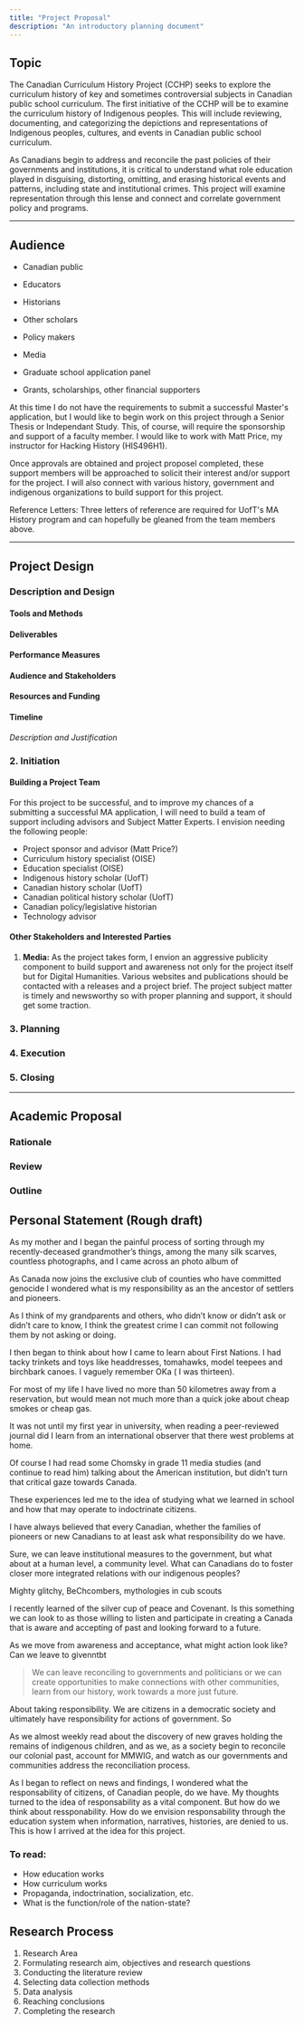 ```yaml
---
title: "Project Proposal"
description: "An introductory planning document"
---
```

## Topic

The Canadian Curriculum History Project (CCHP) seeks to explore the curriculum history of key and sometimes controversial subjects in Canadian public school curriculum.
The first initiative of the CCHP will be to examine the curriculum history of Indigenous peoples. This will include reviewing, documenting, and categorizing the depictions and representations of Indigenous peoples, cultures, and events in Canadian public school curriculum.

As Canadians begin to address and reconcile the past policies of their governments and institutions, it is critical to understand what role education played in disguising, distorting, omitting, and erasing historical events and patterns, including state and institutional crimes. This project will examine representation through this lense and connect and correlate government policy and programs.
***

## Audience

* Canadian public

* Educators

* Historians

* Other scholars

* Policy makers

* Media

* Graduate school application panel 
* Grants, scholarships, other financial supporters

At this time I do not have the requirements to submit a successful Master's application, but I would like to begin work on this project through a Senior Thesis or Independant Study. This, of course, will require the sponsorship and support of a faculty member. I would like to work with Matt Price, my instructor for Hacking History (HIS496H1).

Once approvals are obtained and project proposel completed, these support members will be approached to solicit their interest and/or support for the project. I will also connect with various history, government and indigenous organizations to build support for this project. 

Reference Letters: Three letters of reference are required for UofT's MA History program and can hopefully be gleaned from the team members above. 
***

## Project Design

### Description and Design

####

#### Tools and Methods

#### Deliverables

#### Performance Measures

#### Audience and Stakeholders

#### Resources and Funding 

#### Timeline



*Description and Justification*
### 2. Initiation

#### Building a Project Team

For this project to be successful, and to improve my chances of a submitting a successful MA application, I will need to build a team of support including advisors and Subject Matter Experts. I envision needing the following people: 

* Project sponsor and advisor (Matt Price?)
* Curriculum history specialist (OISE)
* Education specialist (OISE)
* Indigenous history scholar (UofT)
* Canadian history scholar (UofT)
* Canadian political history scholar (UofT)
* Canadian policy/legislative historian
* Technology advisor

#### Other Stakeholders and Interested Parties

1. **Media:** As the project takes form, I envion an aggressive publicity component to build support and awareness not only for the project itself but for Digital Humanities. Various websites and publications should be contacted with a releases and a project brief. The project subject matter is timely and newsworthy so with proper planning and support, it should get some traction.


### 3. Planning 
### 4. Execution
### 5. Closing
***

## Academic Proposal
### Rationale
### Review
### Outline

## Personal Statement (Rough draft)

As my mother and I began the painful process of sorting through my recently-deceased grandmother’s things, among the many silk scarves, countless photographs, and I came across an photo album of 

As Canada now joins the exclusive club of counties who have committed genocide I wondered what is my responsibility as an the ancestor of settlers and pioneers.

As I think of my grandparents and others, who didn’t know or didn’t ask or didn’t care to know, I think the greatest crime I can commit not following them by not asking or doing. 

I then began to think about how I came to learn about First Nations. I had tacky trinkets and toys like headdresses, tomahawks, model teepees and birchbark canoes. I vaguely remember OKa ( I was thirteen). 

For most of my life I have lived no more than 50 kilometres away from a reservation, but would mean not much more than a quick joke about cheap smokes or cheap gas. 

It was not until my first year in university, when reading a peer-reviewed journal did I learn from an international observer that there west problems at home. 

Of course I had read some Chomsky in grade 11 media studies (and continue to read him) talking about the American institution, but didn’t turn that critical gaze towards Canada. 

These experiences led me to the idea of studying what we learned in school and how that may operate to indoctrinate citizens. 


I have always believed that every Canadian, whether the families of pioneers or new Canadians to at least ask what responsibility do we have. 

Sure, we can leave institutional measures to the government, but what about at a human level, a community level. What can Canadians do to foster closer more integrated relations with our indigenous peoples?

Mighty glitchy, BeChcombers, mythologies in cub scouts 

I recently learned of the silver cup of peace and Covenant. Is this something we can look to as those willing to listen and participate in creating a Canada that is aware and accepting of past and looking forward to a future. 

As we move from awareness and acceptance, what might action look like? Can we leave to givenntbt 

> We can leave reconciling to governments and politicians or we can create opportunities to make connections with other communities, learn from our history, work towards a more just future. 

About taking responsibility. We are citizens in a democratic society and ultimately have responsibility for actions of government.  So 

As we almost weekly read about the discovery of new graves holding the remains of indigenous children, and as we, as a society begin to reconcile our colonial past, account for MMWIG, and watch as our governments and communities address the reconciliation process. 

As I began to reflect on news and findings, I wondered what the responsability of citizens, of Canadian people, do we have. My thoughts turned to the idea of responsability as a vital component. But how do we think about ressponability. How do we envision responsability through the education system when information, narratives, histories, are denied to us. This is how I arrived at the idea for this project. 

### To read:
* How education works 
* How curriculum works
* Propaganda, indoctrination, socialization, etc. 
* What is the function/role of the nation-state?


## Research Process

1. Research Area
2. Formulating research aim, objectives and research questions
3. Conducting the literature review 
4. Selecting data collection methods
5. Data analysis
6. Reaching conclusions
8. Completing the research